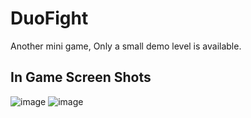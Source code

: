 # DuoFight
Another mini game, Only a small demo level is available.

## In Game Screen Shots
![image](https://user-images.githubusercontent.com/47148900/149489503-9f111e13-bd66-4d5b-89cc-5a0ad209142f.png)
![image](https://user-images.githubusercontent.com/47148900/149489151-f101942f-78f0-400f-b04d-f0fb1ecbcede.png)
